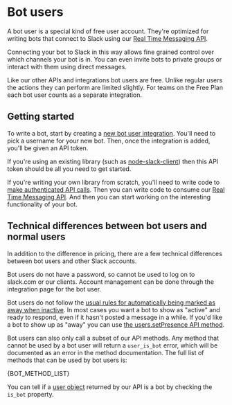 # Bot users

A bot user is a special kind of free user account. They're optimized for
writing bots that connect to Slack using our [Real Time Messaging API](/rtm).

Connecting your bot to Slack in this way allows fine grained control over
which channels your bot is in. You can even invite bots to private groups or
interact with them using direct messages.

Like our other APIs and integrations bot users are free. Unlike regular users
the actions they can perform are limited slightly. For teams on the Free Plan
each bot user counts as a separate integration.

## Getting started

To write a bot, start by creating a [new bot user
integration](https://my.slack.com/services/new/bot). You'll need to pick a
username for your new bot. Then, once the integration is added, you'll be
given an API token.

If you're using an existing library (such as
[node-slack-client](https://github.com/slackhq/node-slack-client)) then this
API token should be all you need to get started.

If you're writing your own library from scratch, you'll need to write code to
[make authenticated API calls](/#basics). Then you can write code to consume
our [Real Time Messaging API](/rtm). And then you can start working on the
interesting functionality of your bot.

## Technical differences between bot users and normal users

In addition to the difference in pricing, there are a few technical
differences between bot users and other Slack accounts.

Bot users do not have a password, so cannot be used to log on to slack.com or
our clients. Account management can be done through the integration page for
the bot user.

Bot users do not follow the [usual rules for automatically being marked as
away when inactive](/docs/presence). In most cases you want a bot to show as
"active" and ready to respond, even if it hasn't posted a message in a while.
If you'd like a bot to show up as "away" you can use [the users.setPresence API
method](methods/users.setPresence).

Bot users can also only call a subset of our API methods. Any method that
cannot be used by a bot user will return a `user_is_bot` error, which will be
documented as an error in the method documentation. The full list of methods
that can be used by bot users is:

{BOT_METHOD_LIST}

You can tell if a [user object](/types/user) returned by our API is a bot by
checking the `is_bot` property.
